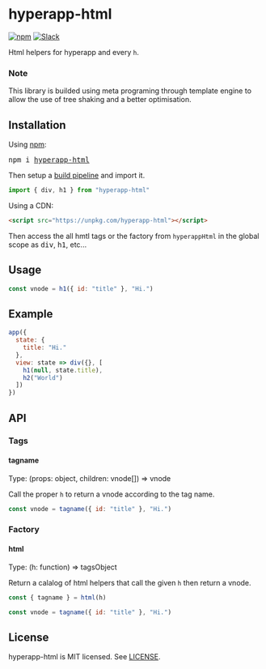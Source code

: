 # hyperapp-html
[![npm](https://img.shields.io/npm/v/hyperapp-html.svg)](https://www.npmjs.org/package/hyperapp-html)
[![Slack](https://hyperappjs.herokuapp.com/badge.svg)](https://hyperappjs.herokuapp.com "Join us")

Html helpers for hyperapp and every `h`.

### Note
This library is builded using meta programing through template engine to allow the use of tree shaking and a better optimisation.

## Installation

Using [npm](https://npmjs.com):

<pre>
npm i <a href="https://www.npmjs.com/package/hyperapp-html">hyperapp-html</a>
</pre>

Then setup a [build pipeline](https://github.com/hyperapp/hyperapp/blob/master/docs/getting-started.md#build-pipeline) and import it.

```jsx
import { div, h1 } from "hyperapp-html"
```

Using a CDN:

```html
<script src="https://unpkg.com/hyperapp-html"></script>
```

Then access the all hmtl tags or the factory from `hyperappHtml` in the global scope as <samp>div</samp>, <samp>h1</samp>, etc...

## Usage

```jsx
const vnode = h1({ id: "title" }, "Hi.")
```

## Example

<!-- [Try it online](PLEASE ADD A LIVE PLAYGROUND) -->

```jsx
app({
  state: {
    title: "Hi."
  },
  view: state => div({}, [
    h1(null, state.title),
    h2("World")
  ])
})
```

## API

### Tags
#### tagname

Type: (props: object, children: vnode[]) => vnode

Call the proper `h` to return a vnode according to the tag name.

```jsx
const vnode = tagname({ id: "title" }, "Hi.")
```

### Factory
#### html

Type: (h: function) => tagsObject

Return a calalog of html helpers that call the given `h` then return a vnode.

```jsx
const { tagname } = html(h)

const vnode = tagname({ id: "title" }, "Hi.")
```

## License

hyperapp-html is MIT licensed. See [LICENSE](LICENSE.md).
